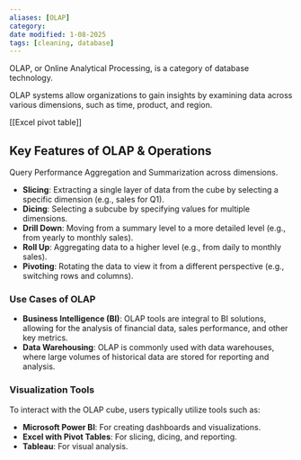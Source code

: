 ```yaml
---
aliases: [OLAP]
category:
date modified: 1-08-2025
tags: [cleaning, database]
---
```

OLAP, or Online Analytical Processing, is a category of database technology.

OLAP systems allow organizations to gain insights by examining data across various dimensions, such as time, product, and region.

[[Excel pivot table]]
## Key Features of OLAP & Operations

Query Performance
Aggregation and Summarization across dimensions.

- **Slicing**: Extracting a single layer of data from the cube by selecting a specific dimension (e.g., sales for Q1).
- **Dicing**: Selecting a subcube by specifying values for multiple dimensions.
- **Drill Down**: Moving from a summary level to a more detailed level (e.g., from yearly to monthly sales).
- **Roll Up**: Aggregating data to a higher level (e.g., from daily to monthly sales).
- **Pivoting**: Rotating the data to view it from a different perspective (e.g., switching rows and columns).

### Use Cases of OLAP
- **Business Intelligence (BI)**: OLAP tools are integral to BI solutions, allowing for the analysis of financial data, sales performance, and other key metrics.
- **Data Warehousing**: OLAP is commonly used with data warehouses, where large volumes of historical data are stored for reporting and analysis.
### Visualization Tools
To interact with the OLAP cube, users typically utilize tools such as:
- **Microsoft Power BI**: For creating dashboards and visualizations.
- **Excel with Pivot Tables**: For slicing, dicing, and reporting.
- **Tableau**: For visual analysis.